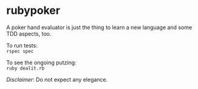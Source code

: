 rubypoker
=========
A poker hand evaluator is just the thing to learn a new language and some TDD aspects, too.

To run tests:  
`rspec spec`

To see the ongoing putzing:  
`ruby dealit.rb`

*Disclaimer*: Do not expect any elegance.

